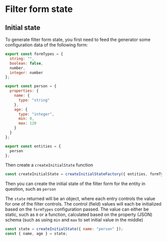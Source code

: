 # Filter form state

## Initial state

To generate filter form state, you first need to feed the generator some configuration data of the following form:

```js
export const formTypes = {
  string: "",
  boolean: false,
  number,
  integer: number
};

export const person = {
  properties: {
    name: {
      type: "string"
    },
    age: {
      type: "integer",
      min: 0,
      max: 120
    }
  }
};

export const entities = {
  person
};
```

Then create a `createInitialState` function

```js
const createInitialState = createInitialStateFactory({ entities, formTypes });
```

Then you can create the initial state of the filter form for the entity in question, such as `person`

The `state` returned will be an object, where each entry controls the value for one of the filter controls. The control (field) values will each be initialized based on the `formTypes` configuration passed. The value can either be static, such as `0` or a function, calculated based on the property (JSON) schema (such as using `min` and `max` to set initial value in the middle)

```js
const state = createInitialState({ name: "person" });
const { name, age } = state;
```
